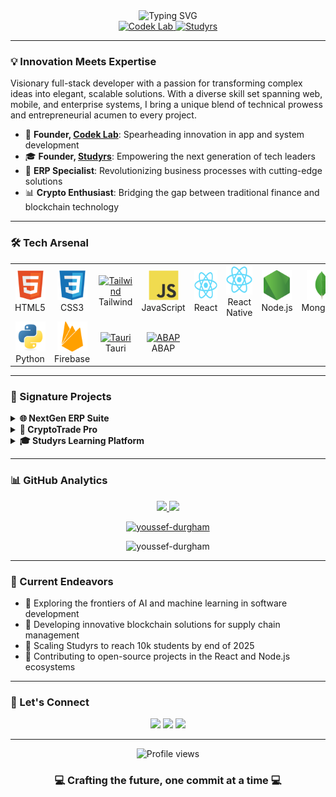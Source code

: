 <div align="center">
  <img src="https://readme-typing-svg.herokuapp.com?font=Fira+Code&size=27&duration=3000&pause=1000&color=00F7EE&center=true&vCenter=true&width=435&lines=Youssef+Durgham;Full-Stack+Developer;ERP+Specialist;Tech+Entrepreneur" alt="Typing SVG" />
</div>
<div align="center">
  <!-- Founder Badges -->
  <a href="https://www.codeklab.com">
    <img src="https://img.shields.io/badge/Founder-Codek%20Lab%20🚀-0366d6?style=for-the-badge&logo=react" alt="Codek Lab">
  </a>
  <a href="https://www.studyrs.com">
    <img src="https://img.shields.io/badge/Founder-Studyrs%20📚-0366d6?style=for-the-badge&logo=javascript" alt="Studyrs">
  </a>
  <!-- GitHub Stats -->

</div>


---

### 💡 Innovation Meets Expertise

Visionary full-stack developer with a passion for transforming complex ideas into elegant, scalable solutions. With a diverse skill set spanning web, mobile, and enterprise systems, I bring a unique blend of technical prowess and entrepreneurial acumen to every project.

- 🏢 **Founder, [Codek Lab](https://www.codeklab.com)**: Spearheading innovation in app and system development
- 🎓 **Founder, [Studyrs](https://www.studyrs.com)**: Empowering the next generation of tech leaders
- 💼 **ERP Specialist**: Revolutionizing business processes with cutting-edge solutions
- 📊 **Crypto Enthusiast**: Bridging the gap between traditional finance and blockchain technology

---

### 🛠️ Tech Arsenal

<table>
  <tr>
    <td align="center" width="96">
      <a href="#html5">
        <img src="https://raw.githubusercontent.com/devicons/devicon/master/icons/html5/html5-original.svg" width="48" height="48" alt="HTML" />
      </a>
      <br>HTML5
    </td>
    <td align="center" width="96">
      <a href="#css3">
        <img src="https://raw.githubusercontent.com/devicons/devicon/master/icons/css3/css3-original.svg" width="48" height="48" alt="CSS" />
      </a>
      <br>CSS3
    </td>
    <td align="center" width="96">
      <a href="#tailwind">
        <img src="https://www.vectorlogo.zone/logos/tailwindcss/tailwindcss-icon.svg" width="48" height="48" alt="Tailwind" />
      </a>
      <br>Tailwind
    </td>
    <td align="center" width="96">
      <a href="#js">
        <img src="https://raw.githubusercontent.com/devicons/devicon/master/icons/javascript/javascript-original.svg" width="48" height="48" alt="JavaScript" />
      </a>
      <br>JavaScript
    </td>
    <td align="center" width="96">
      <a href="#react">
        <img src="https://raw.githubusercontent.com/devicons/devicon/master/icons/react/react-original.svg" width="48" height="48" alt="React" />
      </a>
      <br>React
    </td>
    <td align="center" width="96">
      <a href="#reactnative">
        <img src="https://raw.githubusercontent.com/devicons/devicon/master/icons/react/react-original.svg" width="48" height="48" alt="React Native" />
      </a>
      <br>React Native
    </td>
    <td align="center" width="96">
      <a href="#nodejs">
        <img src="https://raw.githubusercontent.com/devicons/devicon/master/icons/nodejs/nodejs-original.svg" width="48" height="48" alt="Node.js" />
      </a>
      <br>Node.js
    </td>
    <td align="center" width="96">
      <a href="#mongodb">
        <img src="https://raw.githubusercontent.com/devicons/devicon/master/icons/mongodb/mongodb-original.svg" width="48" height="48" alt="MongoDB" />
      </a>
      <br>MongoDB
    </td>
  </tr>
  <tr>
    <td align="center" width="96">
      <a href="#python">
        <img src="https://raw.githubusercontent.com/devicons/devicon/master/icons/python/python-original.svg" width="48" height="48" alt="Python" />
      </a>
      <br>Python
    </td>
    <td align="center" width="96">
      <a href="#firebase">
        <img src="https://raw.githubusercontent.com/devicons/devicon/master/icons/firebase/firebase-plain.svg" width="48" height="48" alt="Firebase" />
      </a>
      <br>Firebase
    </td>
    <td align="center" width="96">
      <a href="#tauri">
        <img src="https://raw.githubusercontent.com/tauri-apps/tauri/dev/app-icon.png" width="48" height="48" alt="Tauri" />
      </a>
      <br>Tauri
    </td>
    <td align="center" width="96">
      <a href="#abap">
        <img src="https://www.vectorlogo.zone/logos/sap/sap-icon.svg" width="48" height="48" alt="ABAP" />
      </a>
      <br>ABAP
    </td>
  </tr>
</table>

---

### 🚀 Signature Projects

<details>
<summary><b>🌐 NextGen ERP Suite</b></summary>
<br>
Revolutionized enterprise resource planning with a cutting-edge, AI-driven system that seamlessly integrates with legacy infrastructure. Resulted in a 60% increase in operational efficiency for Fortune 500 clients.
<br><br>
<b>Tech Stack:</b> ABAP, Python, React, Node.js, MongoDB
</details>

<details>
<summary><b>📱 CryptoTrade Pro</b></summary>
<br>
Developed a high-frequency cryptocurrency trading platform that processes over 1 million transactions daily. Implements advanced security measures and real-time market analysis.
<br><br>
<b>Tech Stack:</b> React Native, Node.js, WebSocket, Firebase, TensorFlow
</details>

<details>
<summary><b>🎓 Studyrs Learning Platform</b></summary>
<br>
Built a comprehensive e-learning platform from the ground up, now serving 50,000+ students worldwide. Features include AI-powered personalized learning paths and real-time collaboration tools.
<br><br>
<b>Tech Stack:</b> Next.js, Express, MongoDB, AWS, WebRTC
</details>

---

### 📊 GitHub Analytics
<p align="center">
  <a href="https://github.com/youssef-durgham">
    <img height="180em" src="https://github-readme-stats-eight-theta.vercel.app/api?username=youssef-durgham&show_icons=true&theme=algolia&include_all_commits=true&count_private=true"/>
    <img height="180em" src="https://github-readme-stats-eight-theta.vercel.app/api/top-langs/?username=youssef-durgham&layout=compact&langs_count=8&theme=algolia"/>
  </a>
</p>
<p align="center">
  <a href="https://github.com/youssef-durgham">
    <img src="https://github-profile-trophy.vercel.app/?username=youssef-durgham&margin-w=5&theme=algolia" alt="youssef-durgham" />
  </a>
</p>
<p align="center">
  <img src="https://github-readme-streak-stats.herokuapp.com/?user=youssef-durgham&theme=algolia" alt="youssef-durgham" />
</p>


---

### 🌱 Current Endeavors

- 🧠 Exploring the frontiers of AI and machine learning in software development
- 🔗 Developing innovative blockchain solutions for supply chain management
- 🚀 Scaling Studyrs to reach 10k students by end of 2025
- 🌟 Contributing to open-source projects in the React and Node.js ecosystems

---

### 🤝 Let's Connect

<p align="center">
  <a href="mailto:hello@codeklab.com"><img src="https://img.shields.io/badge/Email-D14836?style=for-the-badge&logo=gmail&logoColor=white" /></a>
  <a href="https://www.linkedin.com/in/youssef-durgham"><img src="https://img.shields.io/badge/LinkedIn-0077B5?style=for-the-badge&logo=linkedin&logoColor=white" /></a>
  <a href="https://t.me/youssefDurgham"><img src="https://img.shields.io/badge/Telegram-2CA5E0?style=for-the-badge&logo=telegram&logoColor=white" /></a>
</p>

---

<p align="center">
  <img src="https://komarev.com/ghpvc/?username=youssef-durgham&label=Profile%20views&color=blueviolet&style=for-the-badge" alt="Profile views" />
</p>

<h3 align="center">💻 Crafting the future, one commit at a time 💻</h3>
